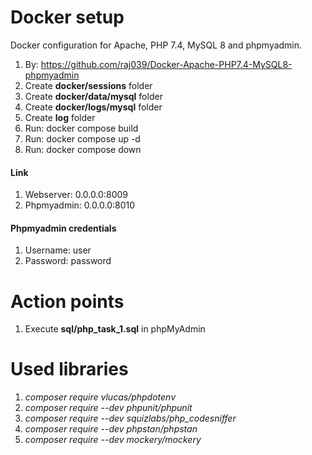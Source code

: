 # Docker setup
Docker configuration for Apache, PHP 7.4, MySQL 8 and phpmyadmin.

1. By: https://github.com/raj039/Docker-Apache-PHP7.4-MySQL8-phpmyadmin
2. Create **docker/sessions** folder
3. Create **docker/data/mysql** folder
4. Create **docker/logs/mysql** folder
5. Create **log** folder
6. Run: docker compose build
7. Run: docker compose up -d
8. Run: docker compose down

#### Link
1. Webserver: 0.0.0.0:8009
2. Phpmyadmin: 0.0.0.0:8010

#### Phpmyadmin credentials
1. Username: user
2. Password: password

# Action points
1. Execute **sql/php_task_1.sql** in phpMyAdmin

# Used libraries
1. *composer require vlucas/phpdotenv*
2. *composer require --dev phpunit/phpunit*
3. *composer require --dev squizlabs/php_codesniffer*
4. *composer require --dev phpstan/phpstan*
5. *composer require --dev mockery/mockery*
